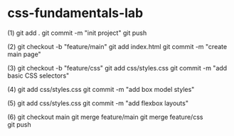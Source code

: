# css-fundamentals-lab
(1)
git add .
git commit -m "init project"
git push

(2)
git checkout -b "feature/main"
git add index.html
git commit -m "create main page"

(3)
git checkout -b "feature/css"
git add css/styles.css
git commit -m "add basic CSS selectors"

(4)
git add css/styles.css
git commit -m "add box model styles" 

(5)
git add css/styles.css
git commit -m "add flexbox layouts"

(6)
git checkout main 
git merge feature/main
git merge feature/css  
git push